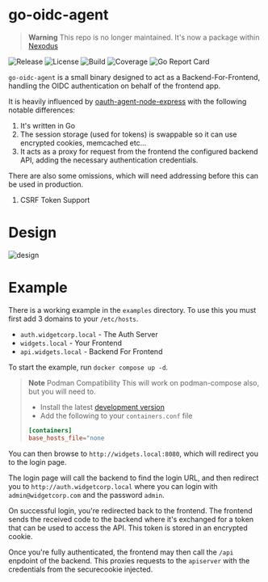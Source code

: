 go-oidc-agent
=============

> **Warning**
> This repo is no longer maintained. It's now a package within [Nexodus](https://github.com/nexodus-io/nexodus/)

![Release][badge1] ![License][badge2] ![Build][badge3] ![Coverage][badge4] ![Go Report Card][badge5]

`go-oidc-agent` is a small binary designed to act as a Backend-For-Frontend, handling the OIDC authentication on behalf of the frontend app.

It is heavily influenced by [oauth-agent-node-express](https://github.com/curityio/oauth-agent-node-express) with the following notable differences:

1. It's written in Go
1. The session storage (used for tokens) is swappable so it can use encrypted cookies, memcached etc...
1. It acts as a proxy for request from the frontend the configured backend API, adding the necessary authentication credentials.

There are also some omissions, which will need addressing before this can be used in production.

1. CSRF Token Support

# Design

![design](./docs/go-oidc-agent-deployment.png)

# Example

There is a working example in the `examples` directory.
To use this you must first add 3 domains to your `/etc/hosts`.

- `auth.widgetcorp.local` - The Auth Server
- `widgets.local` - Your Frontend
- `api.widgets.local` - Backend For Frontend

To start the example, run `docker compose up -d`.

> **Note** Podman Compatibility
> This will work on podman-compose also, but you will need to.
> - Install the latest [development version](https://github.com/containers/podman-compose#installation)
> - Add the following to your `containers.conf` file
> ```conf
> [containers]
> base_hosts_file="none
> ```

You can then browse to `http://widgets.local:8080`, which will redirect you to the login page.

The login page will call the backend to find the login URL, and then redirect you to `http://auth.widgetcorp.local` where you can login with `admin@widgetcorp.com` and the password `admin`.

On successful login, you're redirected back to the frontend.
The frontend sends the received code to the backend where it's exchanged for a token that can be used to access the API. This token is stored in an encrypted cookie.

Once you're fully authenticated, the frontend may then call the `/api` enpdoint of the backend. This proxies requests to the `apiserver` with the credentials from the securecookie injected.


[badge1]: https://img.shields.io/github/v/release/redhat-et/go-oidc-agent?style=for-the-badge
[badge2]: https://img.shields.io/github/license/redhat-et/go-oidc-agent?style=for-the-badge
[badge3]: https://img.shields.io/github/actions/workflow/status/redhat-et/go-oidc-agent/ci.yml?branch=main&style=for-the-badge
[badge4]: https://img.shields.io/coverallsCoverage/github/redhat-et/go-oidc-agent?branch=main&style=for-the-badge
[badge5]: https://goreportcard.com/badge/github.com/redhat-et/go-oidc-agent?style=for-the-badge
